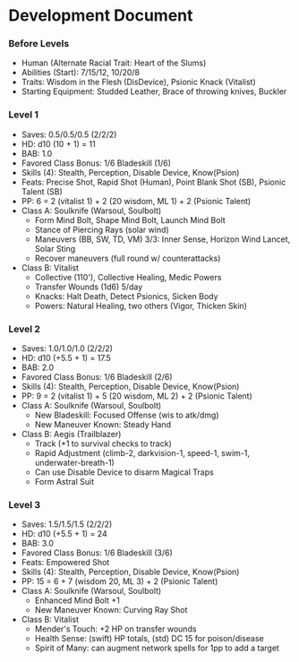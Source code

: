 # Development Document

### Before Levels
* Human (Alternate Racial Trait: Heart of the Slums)
* Abilities (Start): 7/15/12, 10/20/8
* Traits: Wisdom in the Flesh (DisDevice), Psionic Knack (Vitalist)
* Starting Equipment: Studded Leather, Brace of throwing knives, Buckler

### Level 1
* Saves: 0.5/0.5/0.5 (2/2/2)
* HD: d10 (10 + 1) = 11
* BAB: 1.0
* Favored Class Bonus: 1/6 Bladeskill (1/6)
* Skills (4): Stealth, Perception, Disable Device, Know(Psion)
* Feats: Precise Shot, Rapid Shot (Human), Point Blank Shot (SB), Psionic Talent (SB)
* PP: 6 = 2 (vitalist 1) + 2 (20 wisdom, ML 1) + 2 (Psionic Talent)
* Class A: Soulknife (Warsoul, Soulbolt)
  - Form Mind Bolt, Shape Mind Bolt, Launch Mind Bolt
  - Stance of Piercing Rays (solar wind)
  - Maneuvers (BB, SW, TD, VM) 3/3: Inner Sense, Horizon Wind Lancet, Solar Sting
  - Recover maneuvers (full round w/ counterattacks)
* Class B: Vitalist
  - Collective (110'), Collective Healing, Medic Powers
  - Transfer Wounds (1d6) 5/day
  - Knacks: Halt Death, Detect Psionics, Sicken Body
  - Powers: Natural Healing, two others (Vigor, Thicken Skin)

### Level 2
* Saves: 1.0/1.0/1.0 (2/2/2)
* HD: d10 (+5.5 + 1) = 17.5
* BAB: 2.0
* Favored Class Bonus: 1/6 Bladeskill (2/6)
* Skills (4): Stealth, Perception, Disable Device, Know(Psion)
* PP: 9 = 2 (vitalist 1) + 5 (20 wisdom, ML 2) + 2 (Psionic Talent)
* Class A: Soulknife (Warsoul, Soulbolt)
  - New Bladeskill: Focused Offense (wis to atk/dmg)
  - New Maneuver Known: Steady Hand
* Class B: Aegis (Trailblazer)
  - Track (+1 to survival checks to track)
  - Rapid Adjustment (climb-2, darkvision-1, speed-1, swim-1, underwater-breath-1)
  - Can use Disable Device to disarm Magical Traps
  - Form Astral Suit

### Level 3
* Saves: 1.5/1.5/1.5 (2/2/2)
* HD: d10 (+5.5 + 1) = 24
* BAB: 3.0
* Favored Class Bonus: 1/6 Bladeskill (3/6)
* Feats: Empowered Shot
* Skills (4): Stealth, Perception, Disable Device, Know(Psion)
* PP: 15 = 6 + 7 (wisdom 20, ML 3) + 2 (Psionic Talent)
* Class A: Soulknife (Warsoul, Soulbolt)
  - Enhanced Mind Bolt +1
  - New Maneuver Known: Curving Ray Shot
* Class B: Vitalist
  - Mender's Touch: +2 HP on transfer wounds
  - Health Sense: (swift) HP totals, (std) DC 15 for poison/disease
  - Spirit of Many: can augment network spells for 1pp to add a target
